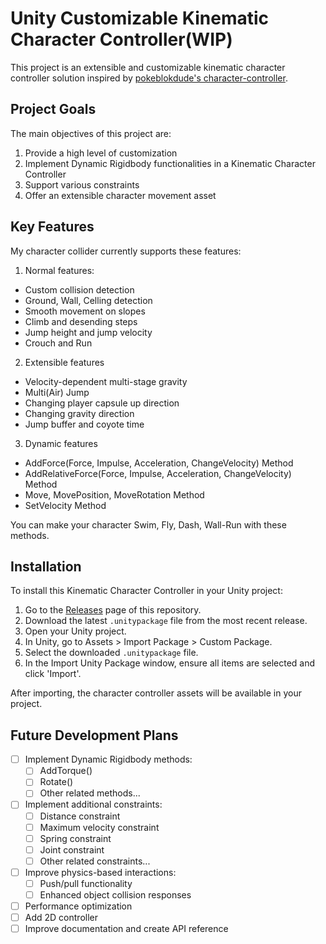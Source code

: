 # Unity Customizable Kinematic Character Controller(WIP)

This project is an extensible and customizable kinematic character controller solution inspired by [pokeblokdude's character-controller](https://github.com/pokeblokdude/character-controller).

## Project Goals

The main objectives of this project are:

1. Provide a high level of customization
2. Implement Dynamic Rigidbody functionalities in a Kinematic Character Controller
3. Support various constraints
4. Offer an extensible character movement asset

## Key Features

My character collider currently supports these features:

1. Normal features:
- Custom collision detection
- Ground, Wall, Celling detection
- Smooth movement on slopes
- Climb and desending steps
- Jump height and jump velocity
- Crouch and Run

2. Extensible features
- Velocity-dependent multi-stage gravity
- Multi(Air) Jump
- Changing player capsule up direction
- Changing gravity direction
- Jump buffer and coyote time


3. Dynamic features
- AddForce(Force, Impulse, Acceleration, ChangeVelocity) Method
- AddRelativeForce(Force, Impulse, Acceleration, ChangeVelocity) Method
- Move, MovePosition, MoveRotation Method
- SetVelocity Method

You can make your character Swim, Fly, Dash, Wall-Run with these methods.



## Installation

To install this Kinematic Character Controller in your Unity project:

1. Go to the [Releases](https://github.com/WoojinKim1225/KinematicCharacterController/releases) page of this repository.
2. Download the latest `.unitypackage` file from the most recent release.
3. Open your Unity project.
4. In Unity, go to Assets > Import Package > Custom Package.
5. Select the downloaded `.unitypackage` file.
6. In the Import Unity Package window, ensure all items are selected and click 'Import'.

After importing, the character controller assets will be available in your project.


## Future Development Plans

- [ ] Implement Dynamic Rigidbody methods:
  - [ ] AddTorque()
  - [ ] Rotate()
  - [ ] Other related methods...
- [ ] Implement additional constraints:
  - [ ] Distance constraint
  - [ ] Maximum velocity constraint
  - [ ] Spring constraint
  - [ ] Joint constraint
  - [ ] Other related constraints...
- [ ] Improve physics-based interactions:
  - [ ] Push/pull functionality
  - [ ] Enhanced object collision responses
- [ ] Performance optimization
- [ ] Add 2D controller
- [ ] Improve documentation and create API reference
